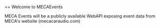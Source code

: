 == Welcome to MECAEvents

MECA Events will be a publicly available WebAPI exposing event data from MECA's website (mecacaraudio.com)
